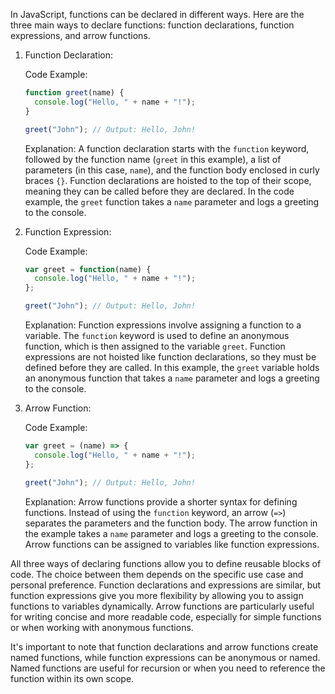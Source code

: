 In JavaScript, functions can be declared in different ways. Here are the three main ways to declare functions: function declarations, function expressions, and arrow functions.

1. Function Declaration:

   Code Example:
   ```javascript
   function greet(name) {
     console.log("Hello, " + name + "!");
   }
   
   greet("John"); // Output: Hello, John!
   ```

   Explanation:
   A function declaration starts with the `function` keyword, followed by the function name (`greet` in this example), a list of parameters (in this case, `name`), and the function body enclosed in curly braces `{}`. Function declarations are hoisted to the top of their scope, meaning they can be called before they are declared. In the code example, the `greet` function takes a `name` parameter and logs a greeting to the console.

2. Function Expression:

   Code Example:
   ```javascript
   var greet = function(name) {
     console.log("Hello, " + name + "!");
   };
   
   greet("John"); // Output: Hello, John!
   ```

   Explanation:
   Function expressions involve assigning a function to a variable. The `function` keyword is used to define an anonymous function, which is then assigned to the variable `greet`. Function expressions are not hoisted like function declarations, so they must be defined before they are called. In this example, the `greet` variable holds an anonymous function that takes a `name` parameter and logs a greeting to the console.

3. Arrow Function:

   Code Example:
   ```javascript
   var greet = (name) => {
     console.log("Hello, " + name + "!");
   };
   
   greet("John"); // Output: Hello, John!
   ```

   Explanation:
   Arrow functions provide a shorter syntax for defining functions. Instead of using the `function` keyword, an arrow (`=>`) separates the parameters and the function body. The arrow function in the example takes a `name` parameter and logs a greeting to the console. Arrow functions can be assigned to variables like function expressions.

All three ways of declaring functions allow you to define reusable blocks of code. The choice between them depends on the specific use case and personal preference. Function declarations and expressions are similar, but function expressions give you more flexibility by allowing you to assign functions to variables dynamically. Arrow functions are particularly useful for writing concise and more readable code, especially for simple functions or when working with anonymous functions.

It's important to note that function declarations and arrow functions create named functions, while function expressions can be anonymous or named. Named functions are useful for recursion or when you need to reference the function within its own scope.